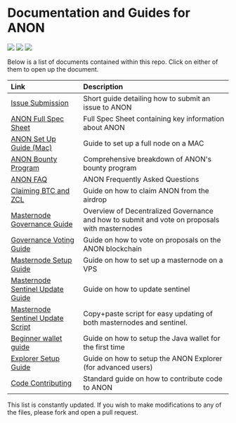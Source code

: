 # Documentation and Guides for ANON

[![](https://img.shields.io/badge/ANON-1.3.0-green.svg)](https://github.com/anonymousbitcoin/anon/releases/tag/v1.3.0)
[![](https://img.shields.io/badge/Sentinel-v2.0.1-green.svg)](https://github.com/anonymousbitcoin/sentinel/releases/tag/v2.0.1)
[![](https://img.shields.io/badge/Full_Node_Wallet-v1.1.1-green.svg)](https://github.com/anonymousbitcoin/anon-full-node-wallet/releases/tag/v1.1.1)

Below is a list of documents contained within this repo. Click on either of them to open up the document.

|	Link																|	Description																						|
|:-																		|:-																									|
|	[Issue Submission](issue_submission.md)								|	Short guide detailing how to submit an issue to ANON											|
|	[ANON Full Spec Sheet](anon_spec_sheet.md)							|	Full Spec Sheet containing key information about ANON											|
|	[ANON Set Up Guide (Mac)](first_time_setup_mac.md)					|	Guide to set up a full node on a MAC															|
|	[ANON Bounty Program](bounty_program.md)							|	Comprehensive breakdown of ANON's bounty program												|
|	[ANON FAQ](anon_faq.md)												|	ANON Frequently Asked Questions																	|
|	[Claiming BTC and ZCL](claiming_guide.md)							|	Guide on how to claim ANON from the airdrop														|
|	[Masternode Governance Guide](governance_guide.md)					|	Overview of Decentralized Governance and how to submit and vote on proposals with masternodes	|
|	[Governance Voting Guide](proposal_voting.md)						|	Guide on how to vote on proposals on the ANON blockchain										|
|	[Masternode Setup Guide](anon_masternode_setup.md)					|	Guide on how to set up a masternode on a VPS													|
|	[Masternode Sentinel Update Guide](sentinel_guide.md)				|	Guide on how to update sentinel																	|
|	[Masternode Sentinel Update Script](mn_sentinel_update_script.md)	|	Copy+paste script for easy updating of both masternodes and sentinel.							|
|	[Beginner wallet guide](simple_wallet_guide.md)						|	Guide on how to setup the Java wallet for the first time										|
|	[Explorer Setup Guide](explorer_guide.md)							|	Guide on how to setup the ANON Explorer (for advanced users)									|
|	[Code Contributing](contributing.md)								|	Standard guide on how to contribute code to ANON												|

This list is constantly updated. If you wish to make modifications to any of the files, please fork and open a pull request.
